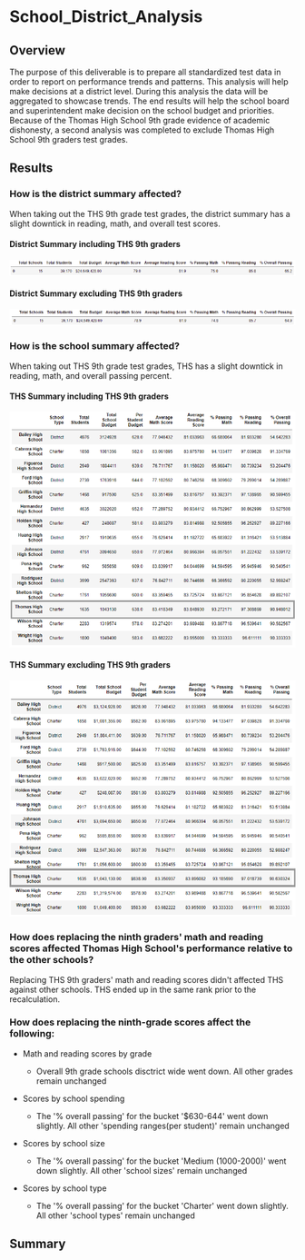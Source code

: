 # School_District_Analysis

## Overview

The purpose of this deliverable is to prepare all standardized test data in order to report on performance trends and patterns. This analysis will help make decisions at a district level. During this analysis the data will be aggregated to showcase trends. The end results will help the school board and superintendent make decision on the school budget and priorities. Because of the Thomas High School 9th grade evidence of academic dishonesty, a second analysis was completed to exclude Thomas High School 9th graders test grades. 

## Results

### How is the district summary affected?
When taking out the THS 9th grade test grades, the district summary has a slight downtick in reading, math, and overall test scores.  

#### District Summary including THS 9th graders
![THS_9th_Included](/Resources/PyCitySchools_District_Summary.PNG)

#### District Summary excluding THS 9th graders
![THS_9th_Excluded](/Resources/PyCitySchoolsChallenge_District_Summary.PNG)



### How is the school summary affected?
When taking out THS 9th grade test grades, THS has a slight downtick in reading, math, and overall passing percent. 


#### THS Summary including THS 9th graders
![THS_9th_Excluded](/Resources/PyCitySchools_THS_Summary.PNG)


#### THS Summary excluding THS 9th graders
![THS_9th_Excluded](/Resources/PyCitySchoolsChallenge_THS_Summary.PNG)


### How does replacing the ninth graders' math and reading scores affected Thomas High School's performance relative to the other schools?
Replacing THS 9th graders' math and reading scores didn't affected THS against other schools. THS ended up in the same rank prior to the recalculation.

### How does replacing the ninth-grade scores affect the following:
 - Math and reading scores by grade
   - Overall 9th grade schools disctrict wide went down. All other grades remain unchanged

 - Scores by school spending
   - The '% overall passing' for the bucket '$630-644' went down slightly. All other 'spending ranges(per student)' remain unchanged

 - Scores by school size
   - The '% overall passing' for the bucket 'Medium (1000-2000)' went down slightly. All other 'school sizes' remain unchanged
 
 - Scores by school type
   - The '% overall passing' for the bucket 'Charter' went down slightly. All other 'school types' remain unchanged

## Summary


